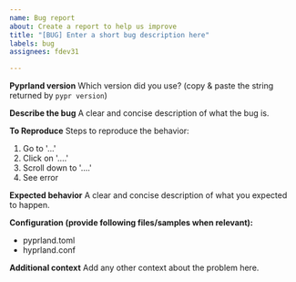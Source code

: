 ```yaml
---
name: Bug report
about: Create a report to help us improve
title: "[BUG] Enter a short bug description here"
labels: bug
assignees: fdev31

---
```


**Pyprland version**
Which version did you use? (copy & paste the string returned by `pypr version`)

**Describe the bug**
A clear and concise description of what the bug is.

**To Reproduce**
Steps to reproduce the behavior:
1. Go to '...'
2. Click on '....'
3. Scroll down to '....'
4. See error

**Expected behavior**
A clear and concise description of what you expected to happen.

**Configuration (provide following files/samples when relevant):**
- pyprland.toml
- hyprland.conf

**Additional context**
Add any other context about the problem here.
